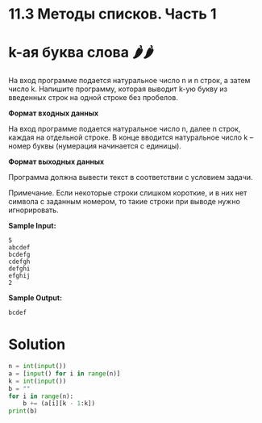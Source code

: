 # 11.3 Методы списков. Часть 1
# k-ая буква слова 🌶️🌶️
На вход программе подается натуральное число n и n строк, а затем число k. Напишите программу, которая выводит k-ую букву из введенных строк на одной строке без пробелов.

**Формат входных данных**

На вход программе подается натуральное число n,  далее n строк, каждая на отдельной строке. В конце вводится натуральное число k – номер буквы (нумерация начинается с единицы).

**Формат выходных данных**

Программа должна вывести текст в соответствии с условием задачи.

Примечание. Если некоторые строки слишком короткие, и в них нет символа с заданным номером, то такие строки при выводе нужно игнорировать.


**Sample Input:**
```
5
abcdef
bcdefg
cdefgh
defghi
efghij
2
```
**Sample Output:**
```
bcdef
``` 
# Solution
```python
n = int(input())
a = [input() for i in range(n)]
k = int(input())
b = ""
for i in range(n):
    b += (a[i][k - 1:k])
print(b)
```